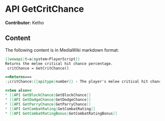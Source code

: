 # API GetCritChance

**Contributor:** Ketho

## Content

The following content is in MediaWiki markdown format:

```mediawiki
{{wowapi|t=a|system=PlayerScript}}
Returns the melee critical hit chance percentage.
 critChance = GetCritChance()

==Returns===
:;critChance:{{apitype|number}} - The player's melee critical hit chance, as a percentage; e.g. 5.3783211 corresponding to a ~5.38% crit chance.

==See also==
* [[API GetBlockChance|GetBlockChance]]
* [[API GetDodgeChance|GetDodgeChance]]
* [[API GetParryChance|GetParryChance]]
* [[API GetCombatRating|GetCombatRating]]
* [[API GetCombatRatingBonus|GetCombatRatingBonus]]
```